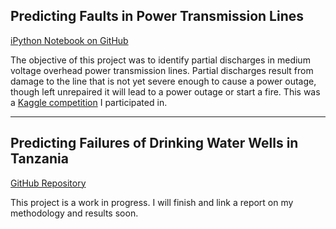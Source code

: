 ## Predicting Faults in Power Transmission Lines
[iPython Notebook on GitHub]()

The objective of this project was to identify partial discharges in medium voltage overhead power transmission lines. Partial discharges result from damage to the line that is not yet severe enough to cause a power outage, though left unrepaired it will lead to a power outage or start a fire. This was a [Kaggle competition](https://www.kaggle.com/c/vsb-power-line-fault-detection) I participated in. 

------
## Predicting Failures of Drinking Water Wells in Tanzania
[GitHub Repository](https://github.com/kykar/water_pump_condition)

This project is a work in progress. I will finish and link a report on my methodology and results soon.